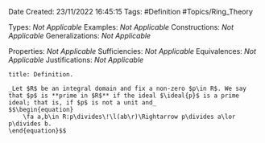 <div class="topSpace"></div>

Date Created: 23/11/2022 16:45:15
Tags: #Definition #Topics/Ring_Theory

Types: _Not Applicable_
Examples: _Not Applicable_
Constructions: _Not Applicable_
Generalizations: _Not Applicable_

Properties: _Not Applicable_
Sufficiencies: _Not Applicable_
Equivalences: _Not Applicable_
Justifications: _Not Applicable_

``` ad-Definition
title: Definition.

_Let $R$ be an integral domain and fix a non-zero $p\in R$. We say that $p$ is **prime in $R$** if the ideal $\ideal{p}$ is a prime ideal; that is, if $p$ is not a unit and_
$$\begin{equation}
    \fa a,b\in R:p\divides\!\l(ab\r)\Rightarrow p\divides a\lor p\divides b.
\end{equation}$$

```
